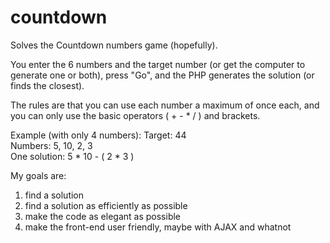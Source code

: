 countdown
=========

Solves the Countdown numbers game (hopefully).

You enter the 6 numbers and the target number (or get the computer to generate one or both), press "Go", and the PHP generates the solution (or finds the closest).

The rules are that you can use each number a maximum of once each, and you can only use the basic operators ( + - * / ) and brackets.

Example (with only 4 numbers):
Target: 44  
Numbers: 5, 10, 2, 3  
One solution:  5 * 10 - ( 2 * 3 )  

My goals are:

1. find a solution
1. find a solution as efficiently as possible
1. make the code as elegant as possible
1. make the front-end user friendly, maybe with AJAX and whatnot
